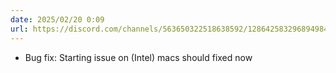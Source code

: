 ```yaml
---
date: 2025/02/20 0:09
url: https://discord.com/channels/563650322518638592/1286425832968949840/1341788845011767297
---
```

- Bug fix: Starting issue on (Intel) macs should fixed now